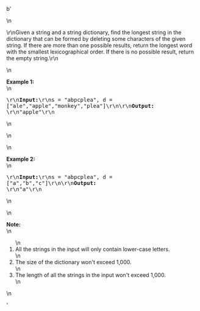 b'<div class="question-description">\n<p><p>\r\nGiven a string and a string dictionary, find the longest string in the dictionary that can be formed by deleting some characters of the given string. If there are more than one possible results, return the longest word with the smallest lexicographical order. If there is no possible result, return the empty string.\r\n</p>\n<p><b>Example 1:</b><br/>\n<pre>\r\n<b>Input:</b>\r\ns = "abpcplea", d = ["ale","apple","monkey","plea"]\r\n\r\n<b>Output:</b> \r\n"apple"\r\n</pre>\n</p>\n</p>\n<p><b>Example 2:</b><br/>\n<pre>\r\n<b>Input:</b>\r\ns = "abpcplea", d = ["a","b","c"]\r\n\r\n<b>Output:</b> \r\n"a"\r\n</pre>\n</p>\n<p><b>Note:</b><br/>\n<ol>\n<li>All the strings in the input will only contain lower-case letters.</li>\n<li>The size of the dictionary won\'t exceed 1,000.</li>\n<li>The length of all the strings in the input won\'t exceed 1,000.</li>\n</ol>\n</p></div>'